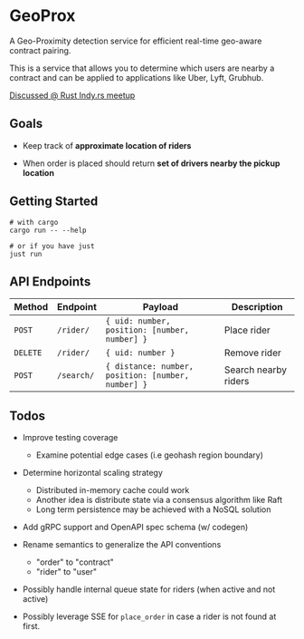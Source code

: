 # GeoProx

A Geo-Proximity detection service for efficient real-time geo-aware contract pairing.

This is a service that allows you to determine which users are nearby a contract and can be applied to applications like Uber, Lyft, Grubhub.

[Discussed @ Rust Indy.rs meetup](https://gitlab.com/indyrs/may2024)

## Goals

- Keep track of **approximate location of riders**

- When order is placed should return **set of drivers nearby the pickup location**

## Getting Started

```shell
# with cargo
cargo run -- --help

# or if you have just
just run
```

## API Endpoints

| Method   | Endpoint   | Payload                                            | Description          |
| -------- | ---------- | -------------------------------------------------- | -------------------- |
| `POST`   | `/rider/`  | `{ uid: number, position: [number, number] }`      | Place rider          |
| `DELETE` | `/rider/`  | `{ uid: number }`                                  | Remove rider         |
| `POST`   | `/search/` | `{ distance: number, position: [number, number] }` | Search nearby riders |

## Todos

- Improve testing coverage

  - Examine potential edge cases (i.e geohash region boundary)

- Determine horizontal scaling strategy

  - Distributed in-memory cache could work
  - Another idea is distribute state via a consensus algorithm like Raft
  - Long term persistence may be achieved with a NoSQL solution

- Add gRPC support and OpenAPI spec schema (w/ codegen)

- Rename semantics to generalize the API conventions

  - "order" to "contract"
  - "rider" to "user"

- Possibly handle internal queue state for riders (when active and not active)

- Possibly leverage SSE for `place_order` in case a rider is not found at first.
